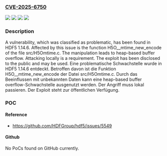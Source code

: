 ### [CVE-2025-6750](https://cve.mitre.org/cgi-bin/cvename.cgi?name=CVE-2025-6750)
![](https://img.shields.io/static/v1?label=Product&message=HDF5&color=blue)
![](https://img.shields.io/static/v1?label=Version&message=1.14.6%20&color=brightgreen)
![](https://img.shields.io/static/v1?label=Vulnerability&message=Heap-based%20Buffer%20Overflow&color=brightgreen)
![](https://img.shields.io/static/v1?label=Vulnerability&message=Memory%20Corruption&color=brightgreen)

### Description

A vulnerability, which was classified as problematic, has been found in HDF5 1.14.6. Affected by this issue is the function H5O__mtime_new_encode of the file src/H5Omtime.c. The manipulation leads to heap-based buffer overflow. Attacking locally is a requirement. The exploit has been disclosed to the public and may be used.
Eine problematische Schwachstelle wurde in HDF5 1.14.6 entdeckt. Betroffen davon ist die Funktion H5O__mtime_new_encode der Datei src/H5Omtime.c. Durch das Beeinflussen mit unbekannten Daten kann eine heap-based buffer overflow-Schwachstelle ausgenutzt werden. Der Angriff muss lokal passieren. Der Exploit steht zur öffentlichen Verfügung.

### POC

#### Reference
- https://github.com/HDFGroup/hdf5/issues/5549

#### Github
No PoCs found on GitHub currently.

